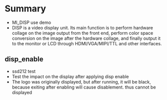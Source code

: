 # Summary
- MI_DISP use demo
- DISP is a video display unit. Its main function is to perform hardware collage on the image output from the front end, perform color space conversion on the image after the hardware collage, and finally output it to the monitor or LCD through HDMI/VGA/MIPI/TTL and other interfaces.


## disp_enable
- ssd212 test
- Test the impact on the display after applying disp enable
- The logo was originally displayed, but after running, it will be black, because exiting after enabling will cause disablement. thus cannot be displayed
